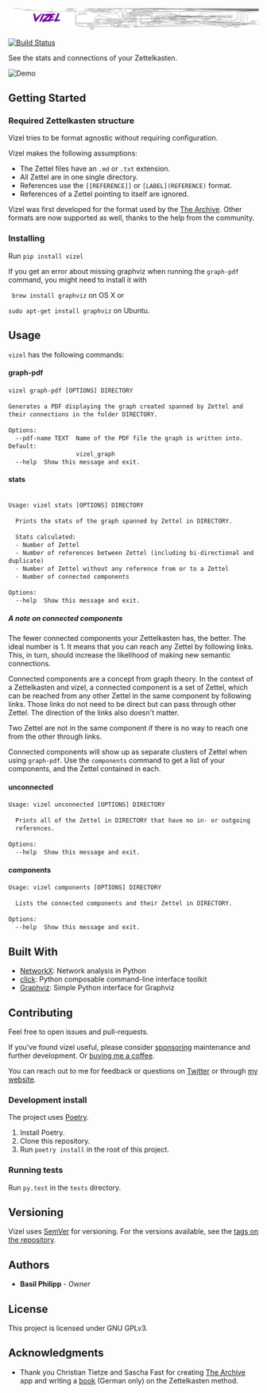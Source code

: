 ![Vizel](assets/vizel_banner@2x.jpg)

[![Build Status](https://travis-ci.com/BasilPH/vizel.svg?branch=master)](https://travis-ci.com/BasilPH/vizel)

See the stats and connections of your Zettelkasten.

![Demo](assets/vizel_demo.gif)

## Getting Started

### Required Zettelkasten structure

Vizel tries to be format agnostic without requiring configuration.

Vizel makes the following assumptions:

* The Zettel files have an `.md` or `.txt` extension.
* All Zettel are in one single directory.
* References use the `[[REFERENCE]]` or `[LABEL](REFERENCE)` format.
* References of a Zettel pointing to itself are ignored.

Vizel was first developed for the format used by the [The Archive](https://zettelkasten.de/the-archive/).
Other formats are now supported as well, thanks to the help from the community.

### Installing

Run `pip install vizel`

If you get an error about missing graphviz when running the `graph-pdf` command, you might need to install it with

` brew install graphviz` on OS X or

`sudo apt-get install graphviz` on Ubuntu.

## Usage

`vizel` has the following commands:

#### graph-pdf
```
vizel graph-pdf [OPTIONS] DIRECTORY

Generates a PDF displaying the graph created spanned by Zettel and their connections in the folder DIRECTORY.

Options:
  --pdf-name TEXT  Name of the PDF file the graph is written into. Default:
                   vizel_graph
  --help  Show this message and exit.
```

#### stats
```

Usage: vizel stats [OPTIONS] DIRECTORY

  Prints the stats of the graph spanned by Zettel in DIRECTORY.

  Stats calculated:
  - Number of Zettel
  - Number of references between Zettel (including bi-directional and duplicate)
  - Number of Zettel without any reference from or to a Zettel
  - Number of connected components
  
Options:
  --help  Show this message and exit.
```

##### A note on connected components

The fewer connected components your Zettelkasten has, the better. The ideal number is 1. It means that you can reach any
Zettel by following links. This, in turn, should increase the likelihood of making new semantic connections.

Connected components are a concept from graph theory. In the context of a Zettelkasten and vizel, a connected component
is a set of Zettel, which can be reached from any other Zettel in the same component by following links. Those links do
not need to be direct but can pass through other Zettel. The direction of the links also doesn't matter.

Two Zettel are not in the same component if there is no way to reach one from the other through links.

Connected components will show up as separate clusters of Zettel when using `graph-pdf`. Use the `components` command to
get a list of your components, and the Zettel contained in each.

#### unconnected
```
Usage: vizel unconnected [OPTIONS] DIRECTORY

  Prints all of the Zettel in DIRECTORY that have no in- or outgoing
  references.

Options:
  --help  Show this message and exit.
```

#### components
```
Usage: vizel components [OPTIONS] DIRECTORY

  Lists the connected components and their Zettel in DIRECTORY.

Options:
  --help  Show this message and exit.
```

## Built With

* [NetworkX](https://networkx.github.io/): Network analysis in Python
* [click](https://click.palletsprojects.com): Python composable command-line interface toolkit
* [Graphviz](https://github.com/xflr6/graphviz): Simple Python interface for Graphviz

## Contributing

Feel free to open issues and pull-requests.

If you've found vizel useful, please consider [sponsoring](https://github.com/sponsors/BasilPH) maintenance and further development. Or [buying me a coffee](https://www.buymeacoffee.com/interdimension).

You can reach out to me for feedback or questions on
[Twitter](https://twitter.com/BasilPH) or through
[my website](https://interdimensional-television.com/).

### Development install

The project uses [Poetry](https://python-poetry.org/).

1. Install Poetry.
2. Clone this repository.
3. Run `poetry install` in the root of this project.

### Running tests

Run `py.test` in the `tests` directory.


## Versioning

Vizel uses [SemVer](http://semver.org/) for versioning. For the
versions available, see the
[tags on the repository](https://github.com/BasilPH/vizel/tags).

## Authors

* **Basil Philipp** - *Owner*

## License

This project is licensed under GNU GPLv3.

## Acknowledgments

* Thank you Christian Tietze and Sascha Fast for creating
  [The Archive](https://zettelkasten.de/the-archive/) app and writing
  a [book](https://zettelkasten.de/book/de/) (German only) on the Zettelkasten method.
